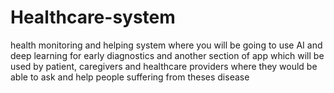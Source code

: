 # Healthcare-system
health monitoring and helping system where you will be going to use AI and deep learning for early diagnostics and another section of app which will be used by patient, caregivers and healthcare providers where they would be able to ask and help people suffering from theses disease
